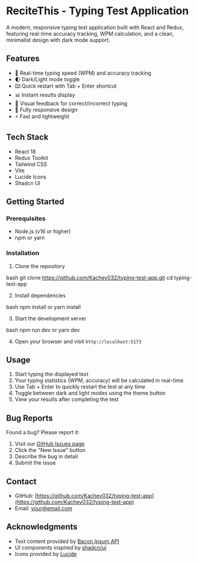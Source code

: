 # ReciteThis - Typing Test Application

A modern, responsive typing test application built with React and Redux, featuring real-time accuracy tracking, WPM calculation, and a clean, minimalist design with dark mode support.

## Features

- 🚀 Real-time typing speed (WPM) and accuracy tracking
- 🌓 Dark/Light mode toggle
- ⌨️ Quick restart with Tab + Enter shortcut
- 📊 Instant results display
- 🎯 Visual feedback for correct/incorrect typing
- 📱 Fully responsive design
- ⚡ Fast and lightweight

## Tech Stack

- React 18
- Redux Toolkit
- Tailwind CSS
- Vite
- Lucide Icons
- Shadcn UI

## Getting Started

### Prerequisites

- Node.js (v16 or higher)
- npm or yarn

### Installation

1. Clone the repository

bash
git clone https://github.com/Kachev032/typing-test-app.git
cd typing-test-app

2. Install dependencies

bash
npm install
or
yarn install

3. Start the development server

bash
npm run dev
or
yarn dev

4. Open your browser and visit `http://localhost:5173`

## Usage

1. Start typing the displayed text
2. Your typing statistics (WPM, accuracy) will be calculated in real-time
3. Use Tab + Enter to quickly restart the test at any time
4. Toggle between dark and light modes using the theme button
5. View your results after completing the test

## Bug Reports

Found a bug? Please report it:

1. Visit our [GitHub Issues page](https://github.com/Kachev032/typing-test-app/issues/new)
2. Click the "New Issue" button
3. Describe the bug in detail
4. Submit the issue

## Contact

- GitHub: [https://github.com/Kachev032/typing-test-app](https://github.com/Kachev032/typing-test-app)
- Email: your@email.com

## Acknowledgments

- Text content provided by [Bacon Ipsum API](https://baconipsum.com/api/)
- UI components inspired by [shadcn/ui](https://ui.shadcn.com/)
- Icons provided by [Lucide](https://lucide.dev/)
